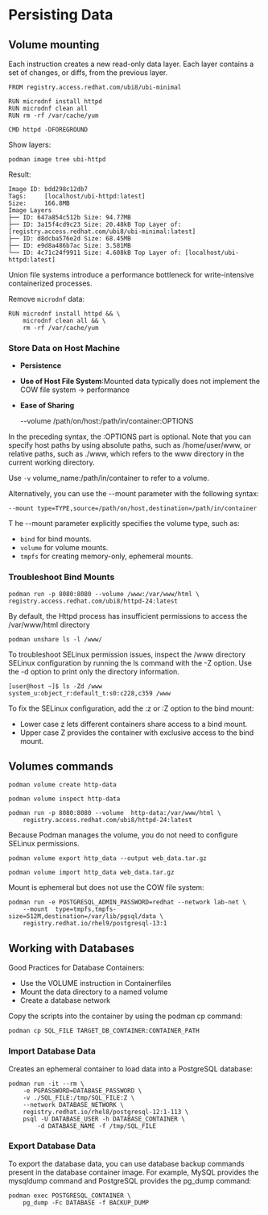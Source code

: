 # Persisting Data

## Volume mounting

Each instruction creates a new read-only data layer. 
Each layer contains a set of changes, or diffs, from the previous layer.

    FROM registry.access.redhat.com/ubi8/ubi-minimal

    RUN microdnf install httpd
    RUN microdnf clean all
    RUN rm -rf /var/cache/yum

    CMD httpd -DFOREGROUND

Show layers:

    podman image tree ubi-httpd

Result:

    Image ID: bdd298c12db7
    Tags:     [localhost/ubi-httpd:latest]
    Size:     166.8MB
    Image Layers
    ├── ID: 647a854c512b Size: 94.77MB
    ├── ID: 3a15f4cd9c23 Size: 20.48kB Top Layer of: [registry.access.redhat.com/ubi8/ubi-minimal:latest]
    ├── ID: d8dcba576e2d Size: 68.45MB
    ├── ID: e9d8a486b7ac Size: 3.581MB
    └── ID: 4c71c24f9911 Size: 4.608kB Top Layer of: [localhost/ubi-httpd:latest]

Union file systems introduce a performance bottleneck for write-intensive containerized processes.

Remove `microdnf` data:

    RUN microdnf install httpd && \
        microdnf clean all && \
        rm -rf /var/cache/yum

### Store Data on Host Machine

- **Persistence**
- **Use of Host File System**:Mounted data typically does not implement the COW file system -> performance
- **Ease of Sharing**

    --volume /path/on/host:/path/in/container:OPTIONS

In the preceding syntax, the :OPTIONS part is optional. Note that you can specify host paths by using absolute paths, such as /home/user/www, or relative paths, such as ./www, which refers to the www directory in the current working directory.

Use `-v` volume_name:/path/in/container to refer to a volume.

Alternatively, you can use the --mount parameter with the following syntax:

    --mount type=TYPE,source=/path/on/host,destination=/path/in/container
T
he --mount parameter explicitly specifies the volume type, such as:

- `bind` for bind mounts.
- `volume` for volume mounts.
- `tmpfs` for creating memory-only, ephemeral mounts.

### Troubleshoot Bind Mounts

    podman run -p 8080:8080 --volume /www:/var/www/html \
    registry.access.redhat.com/ubi8/httpd-24:latest

By default, the Httpd process has insufficient permissions to access the /var/www/html directory

    podman unshare ls -l /www/

To troubleshoot SELinux permission issues, inspect the /www directory SELinux configuration by running the ls command with the -Z option. Use the -d option to print only the directory information.

    [user@host ~]$ ls -Zd /www
    system_u:object_r:default_t:s0:c228,c359 /www

To fix the SELinux configuration, add the :z or :Z option to the bind mount:

- Lower case z lets different containers share access to a bind mount.
- Upper case Z provides the container with exclusive access to the bind mount.

## Volumes commands

    podman volume create http-data

    podman volume inspect http-data

    podman run -p 8080:8080 --volume  http-data:/var/www/html \
        registry.access.redhat.com/ubi8/httpd-24:latest

Because Podman manages the volume, you do not need to configure SELinux permissions.

    podman volume export http_data --output web_data.tar.gz

    podman volume import http_data web_data.tar.gz

Mount is ephemeral but does not use the COW file system:

    podman run -e POSTGRESQL_ADMIN_PASSWORD=redhat --network lab-net \
        --mount  type=tmpfs,tmpfs-size=512M,destination=/var/lib/pgsql/data \
        registry.redhat.io/rhel9/postgresql-13:1

## Working with Databases

Good Practices for Database Containers:
- Use the VOLUME instruction in Containerfiles
- Mount the data directory to a named volume
- Create a database network

Copy the scripts into the container by using the podman cp command:

    podman cp SQL_FILE TARGET_DB_CONTAINER:CONTAINER_PATH

### Import Database Data

Creates an ephemeral container to load data into a PostgreSQL database:

    podman run -it --rm \
        -e PGPASSWORD=DATABASE_PASSWORD \
        -v ./SQL_FILE:/tmp/SQL_FILE:Z \
        --network DATABASE_NETWORK \
        registry.redhat.io/rhel8/postgresql-12:1-113 \
        psql -U DATABASE_USER -h DATABASE_CONTAINER \
            -d DATABASE_NAME -f /tmp/SQL_FILE

### Export Database Data

To export the database data, you can use database backup commands present in the database container image. For example, MySQL provides the mysqldump command and PostgreSQL provides the pg_dump command:

    podman exec POSTGRESQL_CONTAINER \
        pg_dump -Fc DATABASE -f BACKUP_DUMP


